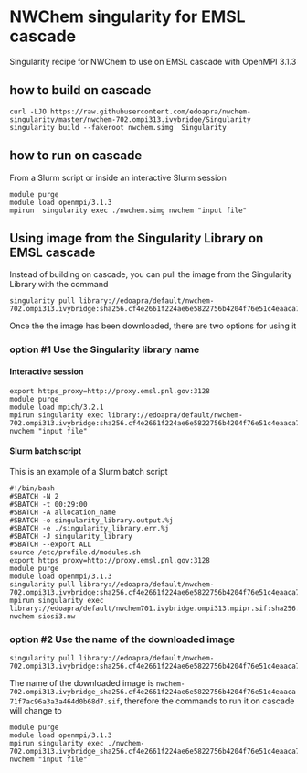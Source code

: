 # NWChem singularity for EMSL cascade 

Singularity recipe for NWChem to use on EMSL cascade with OpenMPI 3.1.3

## how to build on cascade
```
curl -LJO https://raw.githubusercontent.com/edoapra/nwchem-singularity/master/nwchem-702.ompi313.ivybridge/Singularity
singularity build --fakeroot nwchem.simg  Singularity
```
## how to run on cascade

From a Slurm script or inside an interactive Slurm session
```
module purge
module load openmpi/3.1.3
mpirun  singularity exec ./nwchem.simg nwchem "input file"
```
## Using image from the Singularity Library on EMSL cascade
Instead of building on cascade, you can pull the image from the Singularity Library with the command

```
singularity pull library://edoapra/default/nwchem-702.ompi313.ivybridge:sha256.cf4e2661f224ae6e5822756b4204f76e51c4eaaca71f7ac96a3a3a464d0b68d7
```
Once the the image has been downloaded, there are two options for using it

### option \#1 Use the Singularity library name

#### Interactive session
```
export https_proxy=http://proxy.emsl.pnl.gov:3128
module purge
module load mpich/3.2.1
mpirun singularity exec library://edoapra/default/nwchem-702.ompi313.ivybridge:sha256.cf4e2661f224ae6e5822756b4204f76e51c4eaaca71f7ac96a3a3a464d0b68d7 nwchem "input file"
```

#### Slurm batch script

This is an example of a Slurm batch script
```
#!/bin/bash
#SBATCH -N 2
#SBATCH -t 00:29:00
#SBATCH -A allocation_name
#SBATCH -o singularity_library.output.%j
#SBATCH -e ./singularity_library.err.%j
#SBATCH -J singularity_library
#SBATCH --export ALL
source /etc/profile.d/modules.sh
export https_proxy=http://proxy.emsl.pnl.gov:3128
module purge
module load openmpi/3.1.3
singularity pull library://edoapra/default/nwchem-702.ompi313.ivybridge:sha256.cf4e2661f224ae6e5822756b4204f76e51c4eaaca71f7ac96a3a3a464d0b68d7
mpirun singularity exec library://edoapra/default/nwchem701.ivybridge.ompi313.mpipr.sif:sha256.cf4e2661f224ae6e5822756b4204f76e51c4eaaca71f7ac96a3a3a464d0b68d7 nwchem siosi3.nw
```


### option \#2 Use the name of the downloaded image
```
singularity pull library://edoapra/default/nwchem-702.ompi313.ivybridge:sha256.cf4e2661f224ae6e5822756b4204f76e51c4eaaca71f7ac96a3a3a464d0b68d7
```
The name of the downloaded image is `nwchem-702.ompi313.ivybridge_sha256.cf4e2661f224ae6e5822756b4204f76e51c4eaaca71f7ac96a3a3a464d0b68d7.sif`, therefore the commands to run it on cascade will change to

```
module purge
module load openmpi/3.1.3
mpirun singularity exec ./nwchem-702.ompi313.ivybridge_sha256.cf4e2661f224ae6e5822756b4204f76e51c4eaaca71f7ac96a3a3a464d0b68d7.sif nwchem "input file"
```
